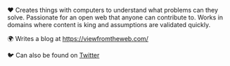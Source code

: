 ❤️ Creates things with computers to understand what problems can they solve. Passionate for an open web that anyone can contribute to. Works in domains where content is king and assumptions are validated quickly.

🌍 Writes a blog at https://viewfromtheweb.com/  

🐦 Can also be found on [Twitter](https://twitter.com/t_var_s) 
